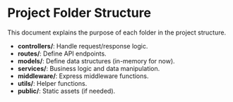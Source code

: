 # Project Folder Structure

This document explains the purpose of each folder in the project structure.

- **controllers/**: Handle request/response logic.
- **routes/**: Define API endpoints.
- **models/**: Define data structures (in-memory for now).
- **services/**: Business logic and data manipulation.
- **middleware/**: Express middleware functions.
- **utils/**: Helper functions.
- **public/**: Static assets (if needed).
